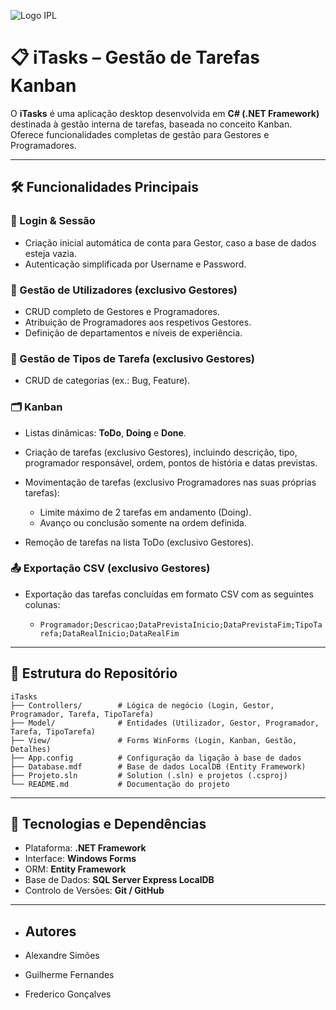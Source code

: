 ![Logo IPL](https://inforestudante.ipleiria.pt/nonio/util/obtemConteudoFicheiroImagemDadosLayoutInstituicao.do?codigo=IMAGEM_HEADER_NORMAL_INFORESTUDANTE&v=1749831571028)

# 📋 iTasks – Gestão de Tarefas Kanban

O **iTasks** é uma aplicação desktop desenvolvida em **C# (.NET Framework)** destinada à gestão interna de tarefas, baseada no conceito Kanban. Oferece funcionalidades completas de gestão para Gestores e Programadores.

---

## 🛠️ Funcionalidades Principais

### 🔐 Login & Sessão

* Criação inicial automática de conta para Gestor, caso a base de dados esteja vazia.
* Autenticação simplificada por Username e Password.

### 👥 Gestão de Utilizadores (exclusivo Gestores)

* CRUD completo de Gestores e Programadores.
* Atribuição de Programadores aos respetivos Gestores.
* Definição de departamentos e níveis de experiência.

### 📑 Gestão de Tipos de Tarefa (exclusivo Gestores)

* CRUD de categorias (ex.: Bug, Feature).

### 🗂️ Kanban

* Listas dinâmicas: **ToDo**, **Doing** e **Done**.
* Criação de tarefas (exclusivo Gestores), incluindo descrição, tipo, programador responsável, ordem, pontos de história e datas previstas.
* Movimentação de tarefas (exclusivo Programadores nas suas próprias tarefas):

  * Limite máximo de 2 tarefas em andamento (Doing).
  * Avanço ou conclusão somente na ordem definida.
* Remoção de tarefas na lista ToDo (exclusivo Gestores).

### 📤 Exportação CSV (exclusivo Gestores)

* Exportação das tarefas concluídas em formato CSV com as seguintes colunas:

  * `Programador;Descricao;DataPrevistaInicio;DataPrevistaFim;TipoTarefa;DataRealInicio;DataRealFim`

---

## 📂 Estrutura do Repositório

```
iTasks
├── Controllers/        # Lógica de negócio (Login, Gestor, Programador, Tarefa, TipoTarefa)
├── Model/              # Entidades (Utilizador, Gestor, Programador, Tarefa, TipoTarefa)
├── View/               # Forms WinForms (Login, Kanban, Gestão, Detalhes)
├── App.config          # Configuração da ligação à base de dados
├── Database.mdf        # Base de dados LocalDB (Entity Framework)
├── Projeto.sln         # Solution (.sln) e projetos (.csproj)
└── README.md           # Documentação do projeto
```

---

## 🚀 Tecnologias e Dependências

* Plataforma: **.NET Framework**
* Interface: **Windows Forms**
* ORM: **Entity Framework**
* Base de Dados: **SQL Server Express LocalDB**
* Controlo de Versões: **Git / GitHub**

---

* ## Autores

* Alexandre Simões
* Guilherme Fernandes
* Frederico Gonçalves


